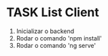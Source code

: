 # TASK List Client

1. Inicializar o backend
1. Rodar o comando 'npm install'
1. Rodar o comando 'ng serve'